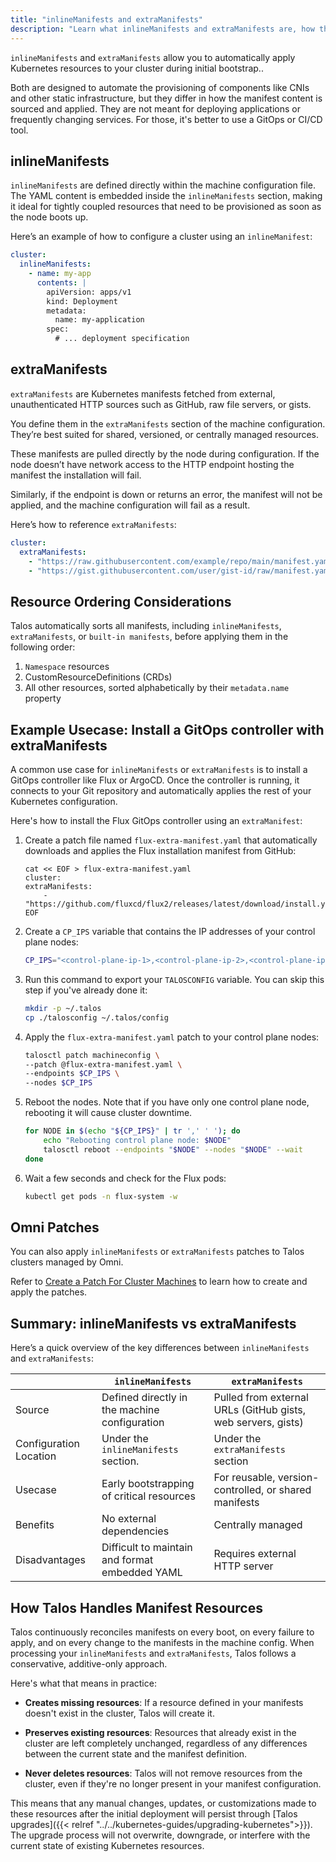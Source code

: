 ```yaml
---
title: "inlineManifests and extraManifests"
description: "Learn what inlineManifests and extraManifests are, how they differ, and why they matter."
---
```


`inlineManifests` and `extraManifests` allow you to automatically apply Kubernetes resources to your cluster during initial bootstrap..

Both are designed to automate the provisioning of components like CNIs and other static infrastructure, but they differ in how the manifest content is sourced and applied.
They are not meant for deploying applications or frequently changing services.
For those, it's better to use a GitOps or CI/CD tool.

## inlineManifests

`inlineManifests` are defined directly within the machine configuration file.
The YAML content is embedded inside the `inlineManifests` section, making it ideal for tightly coupled resources that need to be provisioned as soon as the node boots up.

Here’s an example of how to configure a cluster using an `inlineManifest`:

```yaml
cluster:
  inlineManifests:
    - name: my-app
      contents: |
        apiVersion: apps/v1
        kind: Deployment
        metadata:
          name: my-application
        spec:
          # ... deployment specification
```

## extraManifests

`extraManifests` are Kubernetes manifests fetched from external, unauthenticated HTTP sources such as GitHub, raw file servers, or gists.

You define them in the `extraManifests` section of the machine configuration.
They’re best suited for shared, versioned, or centrally managed resources.

These manifests are pulled directly by the node during configuration.
If the node doesn’t have network access to the HTTP endpoint hosting the manifest the installation will fail.

Similarly, if the endpoint is down or returns an error, the manifest will not be applied, and the machine configuration will fail as a result.

Here’s how to reference `extraManifests`:

```yaml
cluster:
  extraManifests:
    - "https://raw.githubusercontent.com/example/repo/main/manifest.yaml"
    - "https://gist.githubusercontent.com/user/gist-id/raw/manifest.yaml"
```

## Resource Ordering Considerations

Talos automatically sorts all manifests, including `inlineManifests`, `extraManifests`, or `built-in manifests`, before applying them in the following order:

1. `Namespace` resources
2. CustomResourceDefinitions (CRDs)
3. All other resources, sorted alphabetically by their `metadata.name` property

## Example Usecase: Install a GitOps controller with extraManifests

A common use case for `inlineManifests` or `extraManifests` is to install a GitOps controller like Flux or ArgoCD.
Once the controller is running, it connects to your Git repository and automatically applies the rest of your Kubernetes configuration.

Here's how to install the Flux GitOps controller using an `extraManifest`:

1. Create a patch file named `flux-extra-manifest.yaml` that automatically downloads and applies the Flux installation manifest from GitHub:

    ```shell
    cat << EOF > flux-extra-manifest.yaml
    cluster:
    extraManifests:
        - "https://github.com/fluxcd/flux2/releases/latest/download/install.yaml"
    EOF
    ```

1. Create a `CP_IPS` variable that contains the IP addresses of your control plane nodes:

    ```bash
    CP_IPS="<control-plane-ip-1>,<control-plane-ip-2>,<control-plane-ip-3>"
    ```

1. Run this command to export your `TALOSCONFIG` variable.
You can skip this step if you've already done it:

    ```bash
    mkdir -p ~/.talos
    cp ./talosconfig ~/.talos/config
    ```

1. Apply the `flux-extra-manifest.yaml` patch to your control plane nodes:

    ```bash
    talosctl patch machineconfig \
    --patch @flux-extra-manifest.yaml \
    --endpoints $CP_IPS \
    --nodes $CP_IPS
    ```

1. Reboot the nodes.
Note that if you have only one control plane node, rebooting it will cause cluster downtime.

    ```bash
    for NODE in $(echo "${CP_IPS}" | tr ',' ' '); do
        echo "Rebooting control plane node: $NODE"
        talosctl reboot --endpoints "$NODE" --nodes "$NODE" --wait
    done
    ```

1. Wait a few seconds and check for the Flux pods:

    ```bash
    kubectl get pods -n flux-system -w
    ```

## Omni Patches

You can also apply `inlineManifests` or `extraManifests` patches to Talos clusters managed by Omni.

Refer to [Create a Patch For Cluster Machines](https://omni.siderolabs.com/how-to-guides/create-a-patch-for-cluster-machines?q=inline+manifest&ask=true) to learn how to create and apply the patches.

## Summary: inlineManifests vs extraManifests

Here’s a quick overview of the key differences between `inlineManifests` and `extraManifests`:

|                        | `inlineManifests`                              | `extraManifests`                                             |
| ---------------------- | ---------------------------------------------- | ------------------------------------------------------------ |
| Source                 | Defined directly in the machine configuration  | Pulled from external URLs (GitHub gists, web servers, gists) |
| Configuration Location | Under the `inlineManifests` section.           | Under the `extraManifests` section                           |
| Usecase                | Early bootstrapping of critical resources      | For reusable, version-controlled, or shared manifests        |
| Benefits               | No external dependencies                       | Centrally managed                                            |
| Disadvantages          | Difficult to maintain and format embedded YAML | Requires external HTTP server                                |

## How Talos Handles Manifest Resources

Talos continuously reconciles manifests on every boot, on every failure to apply, and on every change to the manifests in the machine config.
When processing your `inlineManifests` and `extraManifests`, Talos follows a conservative, additive-only approach.

Here's what that means in practice:

* **Creates missing resources**: If a resource defined in your manifests doesn't exist in the cluster, Talos will create it.

* **Preserves existing resources**: Resources that already exist in the cluster are left completely unchanged, regardless of any differences between the current state and the manifest definition.

* **Never deletes resources**: Talos will not remove resources from the cluster, even if they're no longer present in your manifest configuration.

This means that any manual changes, updates, or customizations made to these resources after the initial deployment will persist through [Talos upgrades]({{< relref "../../kubernetes-guides/upgrading-kubernetes">}}).
The upgrade process will not overwrite, downgrade, or interfere with the current state of existing Kubernetes resources.
